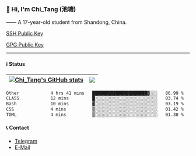 ### 👋 Hi, I'm Chi_Tang (池塘)

—— A 17-year-old student from Shandong, China.

[SSH Public Key](https://gist.githubusercontent.com/chitang233/741d438a469cb8c74a6aed6e6e9b3ff1/raw/2f2b0470511fe08f07fe8c99a6853ae98910652d/SSH%2520Public%2520Key)

[GPG Public Key](https://github.com/chitang233.gpg)

---

#### ℹ️ Status

| <a href="https://github.com/anuraghazra/github-readme-stats"><img align="center" src="https://github-readme-stats.vercel.app/api?username=chitang233&show_icons=true&include_all_commits=true&theme=buefy&hide_border=true" alt="Chi_Tang's GitHub stats" /></a> | <a href="https://github.com/anuraghazra/github-readme-stats"><img align="center" src="https://github-readme-stats.vercel.app/api/top-langs/?username=chitang233&layout=compact&theme=buefy&hide_border=true" /></a> |
| ------------- | ------------- |

<!--START_SECTION:waka-->

```txt
Other            4 hrs 41 mins   █████████████████████▓░░░   86.99 %
CLASS            12 mins         █░░░░░░░░░░░░░░░░░░░░░░░░   03.74 %
Bash             10 mins         ▓░░░░░░░░░░░░░░░░░░░░░░░░   03.19 %
CSS              4 mins          ▒░░░░░░░░░░░░░░░░░░░░░░░░   01.42 %
TOML             4 mins          ▒░░░░░░░░░░░░░░░░░░░░░░░░   01.30 %
```

<!--END_SECTION:waka-->

#### 📞 Contact
  - [Telegram](https://t.me/chitang233)
  - [E-Mail](mailto:me@chitang.dev)

